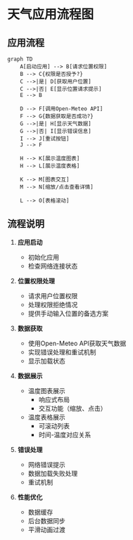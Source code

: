 # 天气应用流程图

## 应用流程

```mermaid
graph TD
    A[启动应用] --> B[请求位置权限]
    B --> C{权限是否授予?}
    C -->|是| D[获取用户位置]
    C -->|否| E[显示位置请求提示]
    E --> B
    
    D --> F[调用Open-Meteo API]
    F --> G{数据获取是否成功?}
    G -->|是| H[显示天气数据]
    G -->|否| I[显示错误信息]
    I --> J[重试按钮]
    J --> F
    
    H --> K[展示温度图表]
    H --> L[展示温度表格]
    
    K --> M[图表交互]
    M --> N[缩放/点击查看详情]
    
    L --> O[表格滚动]
```

## 流程说明

1. **应用启动**
   - 初始化应用
   - 检查网络连接状态

2. **位置权限处理**
   - 请求用户位置权限
   - 处理权限拒绝情况
   - 提供手动输入位置的备选方案

3. **数据获取**
   - 使用Open-Meteo API获取天气数据
   - 实现错误处理和重试机制
   - 显示加载状态

4. **数据展示**
   - 温度图表展示
     - 响应式布局
     - 交互功能（缩放、点击）
   - 温度表格展示
     - 可滚动列表
     - 时间-温度对应关系

5. **错误处理**
   - 网络错误提示
   - 数据加载失败处理
   - 重试机制

6. **性能优化**
   - 数据缓存
   - 后台数据同步
   - 平滑动画过渡 